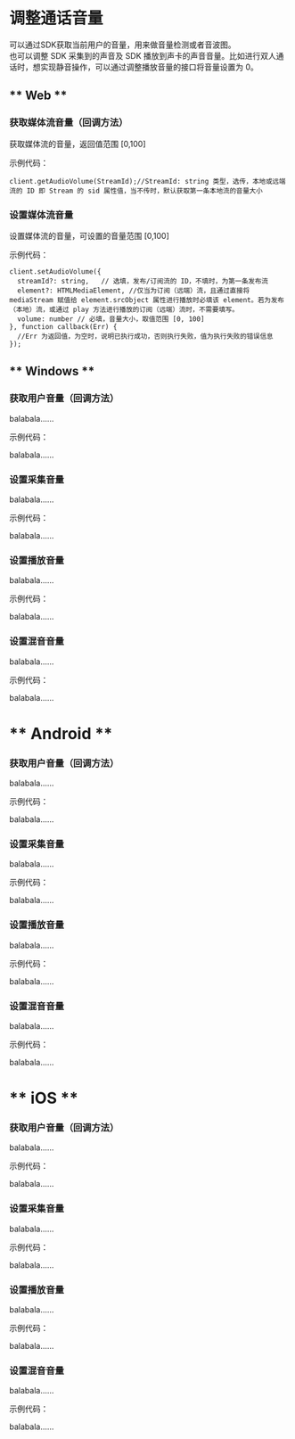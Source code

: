# 调整通话音量


可以通过SDK获取当前用户的音量，用来做音量检测或者音波图。    
也可以调整 SDK 采集到的声音及 SDK 播放到声卡的声音音量。比如进行双人通话时，想实现静音操作，可以通过调整播放音量的接口将音量设置为 0。    

<!-- tabs:start -->


## ** Web **


### 获取媒体流音量（回调方法）

获取媒体流的音量，返回值范围 [0,100] 
  
示例代码：    
```
client.getAudioVolume(StreamId);//StreamId: string 类型，选传，本地或远端流的 ID 即 Stream 的 sid 属性值，当不传时，默认获取第一条本地流的音量大小
```


### 设置媒体流音量

设置媒体流的音量，可设置的音量范围 [0,100] 
  
示例代码：    
```
client.setAudioVolume({
  streamId?: string,   // 选填，发布/订阅流的 ID，不填时，为第一条发布流
  element?: HTMLMediaElement, //仅当为订阅（远端）流，且通过直接将 mediaStream 赋值给 element.srcObject 属性进行播放时必填该 element。若为发布（本地）流，或通过 play 方法进行播放的订阅（远端）流时，不需要填写。
  volume: number // 必填，音量大小，取值范围 [0, 100]
}, function callback(Err) {
  //Err 为返回值，为空时，说明已执行成功，否则执行失败，值为执行失败的错误信息
});
```


## ** Windows **

### 获取用户音量（回调方法）

balabala……  
  
示例代码：    

balabala……   

### 设置采集音量

balabala……  
  
示例代码：    

balabala……   

### 设置播放音量

balabala……  
  
示例代码：    

balabala……   

### 设置混音音量

balabala……  
  
示例代码：    

balabala……   


# ** Android **

### 获取用户音量（回调方法）

balabala……  
  
示例代码：    

balabala……   

### 设置采集音量

balabala……  
  
示例代码：    

balabala……   

### 设置播放音量

balabala……  
  
示例代码：    

balabala……   

### 设置混音音量

balabala……  
  
示例代码：    

balabala……   


# ** iOS **

### 获取用户音量（回调方法）

balabala……  
  
示例代码：    

balabala……   

### 设置采集音量

balabala……  
  
示例代码：    

balabala……   

### 设置播放音量

balabala……  
  
示例代码：    

balabala……   

### 设置混音音量

balabala……  
  
示例代码：    

balabala……   


<!-- tabs:end -->

